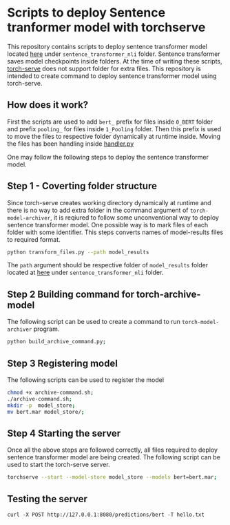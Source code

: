 # Scripts to deploy Sentence tranformer model with torchserve
This repository contains scripts to deploy sentence transformer model located [here](https://www.kaggle.com/skylord/coronawhy?select=sentence_transformer_nli) under `sentence_transformer_nli` folder. Sentence transformer saves model checkpoints inside folders. At the time of writing these scripts, [torch-serve](https://pytorch.org/serve/) does not support folder for extra files. This repository is intended to create command to deploy sentence transformer model using torch-serve. 
## How does it work?
First the scripts are used to add  `bert_` prefix for files inside `0_BERT` folder and prefix `pooling_` for files inside `1_Pooling` folder. Then this prefix is used to move the files to respective folder dynamically at runtime inside. Moving the files has been handling inside [handler.py](handler.py)

One may follow the following steps to deploy the sentence transformer model. 
## Step 1 - Coverting folder structure
Since torch-serve creates working directory dynamically at runtime and there is no way to add extra folder in the command argument of `torch-model-archiver`, it is reqiured to follow some unconventional way to deploy sentence transformer model. One possible way is to mark files of each folder with some identifier. This steps converts names of model-results files to required format. 

```bash
python transform_files.py --path model_results

```
The `path` argument should be respective folder of `model_results` folder located at [here](https://www.kaggle.com/skylord/coronawhy?select=sentence_transformer_nli) under `sentence_transformer_nli` folder.

## Step 2 Building command for torch-archive-model
The following script can be used to create a command to run `torch-model-archiver` program.

```bash
python build_archive_command.py;
```

## Step 3 Registering model
The following scripts can be used to register the model 
```bash
chmod +x archive-command.sh;
./archive-command.sh;
mkdir -p  model_store;
mv bert.mar model_store/;
```

## Step 4 Starting the server
Once all the above steps are followed correctly, all files required to deploy sentence transformer model are being created. The following script can be used to start the torch-serve server.
```bash
torchserve --start --model-store model_store --models bert=bert.mar;
```


## Testing the server
```
curl -X POST http://127.0.0.1:8080/predictions/bert -T hello.txt
```